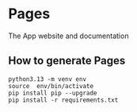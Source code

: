 # Pages
The App website and documentation


## How to generate Pages
```
python3.13 -m venv env
source  env/bin/activate
pip install pip --upgrade
pip install -r requirements.txt
```
